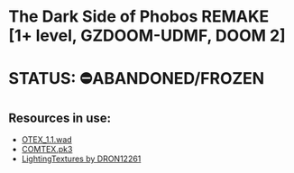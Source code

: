 # The Dark Side of Phobos REMAKE [1+ level, GZDOOM-UDMF, DOOM 2]

# STATUS: ⛔ABANDONED/FROZEN

## Resources in use:
- [OTEX_1.1.wad](https://www.doomworld.com/idgames/graphics/otex_1_1)
- [COMTEX.pk3](https://drive.google.com/file/d/1TglQhXCVDBN8fihfPNHD_GiDrz2lowX-/view?usp=sharing)
- [LightingTextures by DRON12261](https://github.com/Doom-Mapping-Modding-Lair-DRON12261/RES-Lighting-Textures)
